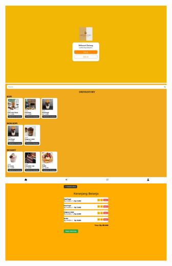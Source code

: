 ![image alt](https://github.com/Aliamaharani/drinkstory/blob/11d9b0e86b22394dd84def459cda8330bd2d2d58/Screenshot_26-6-2025_195556_localhost.jpeg)
![image alt](https://github.com/Aliamaharani/drinkstory/blob/bef1c87abe1ba144c81ea7e74a8aa6904d22536e/Screenshot_26-6-2025_195722_localhost.jpeg)
![image alt](https://github.com/Aliamaharani/drinkstory/blob/a1ec39e377e3e1c0fe0093c9521dad148a960aee/Screenshot_26-6-2025_195849_localhost.jpeg)
